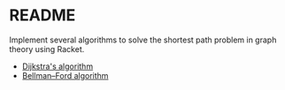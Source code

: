 # README #

Implement several algorithms to solve the shortest path problem in graph theory using Racket.

- [Dijkstra's algorithm](https://en.wikipedia.org/wiki/Dijkstra%27s_algorithm "Dijkstra's algorithm")
- [Bellman–Ford algorithm](https://en.wikipedia.org/wiki/Bellman%E2%80%93Ford_algorithm "Bellman–Ford algorithm")
